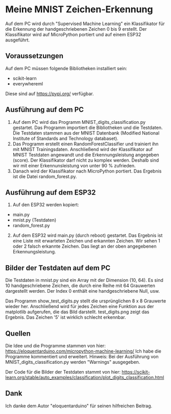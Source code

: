 # Meine MNIST Zeichen-Erkennung
Auf dem PC wird durch "Supervised Machine Learning" ein Klassifikator für die Erkennung der handgeschriebenen Zeichen 0 bis 9 erstellt. Der Klassifikator wird auf MicroPython portiert und auf einem ESP32 ausgeführt. 

## Voraussetzungen
Auf dem PC müssen folgende Bibliotheken installiert sein:
- scikit-learn
- everywhereml

Diese sind auf https://pypi.org/ verfügbar. 

## Ausführung auf dem PC
1. Auf dem PC wird das Programm MNIST_digits_classification.py gestartet. Das Programm importiert die Bibliotheken und die Testdaten. Die Testdaten stammen aus der MNIST Datenbank (Modified National Institute of Standards and Technology databaset). 
2. Das Programm erstellt einen RandomForestClassifier und trainiert ihn mit MNIST Trainingsdaten. Anschließend wird der Klassifikator auf MNIST Testdaten angewandt und die Erkennungsleistung angegeben (score). Der Klassifikator darf nicht zu komplex werden. Deshalb sind wir mit einer Erkennunsleistung von unter 90 % zufrieden. 
3. Danach wird der Klassifikator nach MicroPython portiert. Das Ergebnis ist die Datei random_forest.py.  

## Ausführung auf dem ESP32
1. Auf den ESP32 werden kopiert:
- main.py
- mnist.py (Testdaten)  
- random_forest.py
2. Auf dem ESP32 wird main.py (durch reboot) gestartet. Das Ergebnis ist eine Liste mit erwarteten Zeichen und erkannten Zeichen. Wir sehen 1 oder  2 falsch erkannte Zeichen. Das liegt an der oben angegebenen Erkennungsleistung. 

## Bilder der Testdaten auf dem PC
Die Testdaten in mnist.py sind ein Array mit der Dimension (10, 64). Es sind 10 handgeschriebene Zeichen, die durch eine Reihe mit 64 Grauwerten dargestellt werden. Der Index 0 enthält eine handgeschriebene Null, usw. 

Das Programm show_test_digits.py stellt die ursprünglichen 8 x 8 Grauwerte wieder her. Anschließend wird für jedes Zeichen eine Funktion aus der matplotlib aufgerufen, die das Bild darstellt. test_digits.png zeigt das Ergebnis. Das Zeichen '5' ist wirklich schlecht erkennbar. 

## Quellen
Die Idee und die Programme stammen von hier: https://eloquentarduino.com/micropython-machine-learning/ Ich habe die Programme kommentiert und erweitert. Hinweis: Bei der Ausführung von MNIST_digits_classification.py werden "Warnings" ausgegeben.

Der Code für die Bilder der Testdaten stammt von hier:  https://scikit-learn.org/stable/auto_examples/classification/plot_digits_classification.html 

## Dank 
Ich danke dem Autor "eloquentarduino" für seinen hilfreichen Beitrag. 